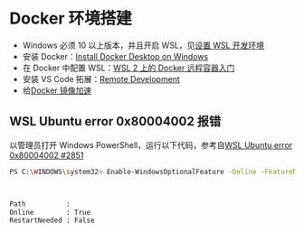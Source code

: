 # Docker 环境搭建

- Windows 必须 10 以上版本，并且开启 WSL，见[设置 WSL 开发环境](https://learn.microsoft.com/zh-cn/windows/wsl/setup/environment)
- 安装 Docker：[Install Docker Desktop on Windows](https://docs.docker.com/desktop/install/windows-install/)
- 在 Docker 中配置 WSL：[WSL 2 上的 Docker 远程容器入门](https://learn.microsoft.com/zh-cn/windows/wsl/tutorials/wsl-containers)
- 安装 VS Code 拓展：[Remote Development](https://marketplace.visualstudio.com/items?itemName=ms-vscode-remote.vscode-remote-extensionpack)
- 给[Docker 镜像加速](https://www.runoob.com/docker/docker-mirror-acceleration.html)


## WSL Ubuntu error 0x80004002 报错

以管理员打开 Windows PowerShell，运行以下代码，参考自[WSL Ubuntu error 0x80004002 #2851](https://github.com/microsoft/WSL/issues/2851)

```sh
PS C:\WINDOWS\system32> Enable-WindowsOptionalFeature -Online -FeatureName Microsoft-Windows-Subsystem-Linux



Path          : 
Online        : True
RestartNeeded : False
```